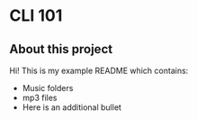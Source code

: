 # CLI 101

## About this project

Hi! This is my example README which contains:

* Music folders
* mp3 files
* Here is an additional bullet